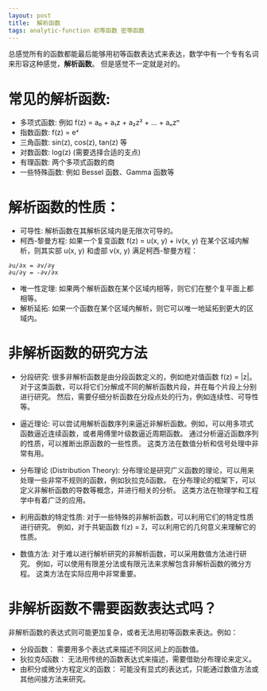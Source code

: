 ```yaml
---
layout: post
title:  解析函数
tags: analytic-function 初等函数 密等函数
---  
```

总感觉所有的函数都能最后能够用初等函数表达式来表达，数学中有一个专有名词来形容这种感觉，**解析函数**。
但是感觉不一定就是对的。
# 常见的解析函数:
- 多项式函数: 例如 f(z) = a₀ + a₁z + a₂z² + ... + aₙzⁿ
- 指数函数: f(z) = eᶻ
- 三角函数: sin(z), cos(z), tan(z) 等
- 对数函数: log(z) (需要选择合适的支点)
- 有理函数: 两个多项式函数的商
- 一些特殊函数: 例如 Bessel 函数、Gamma 函数等

# 解析函数的性质：
- 可导性: 解析函数在其解析区域内是无限次可导的。
- 柯西-黎曼方程: 如果一个复变函数 f(z) = u(x, y) + iv(x, y) 
在某个区域内解析，则其实部 u(x, y) 和虚部 v(x, y) 
满足柯西-黎曼方程：
```
∂u/∂x = ∂v/∂y
∂u/∂y = -∂v/∂x
```
- 唯一性定理: 如果两个解析函数在某个区域内相等，则它们在整个复平面上都相等。
- 解析延拓: 如果一个函数在某个区域内解析，则它可以唯一地延拓到更大的区域内。

# 非解析函数的研究方法
- 分段研究:
很多非解析函数是由分段函数定义的，例如绝对值函数 f(z) = |z|。对于这类函数，可以将它们分解成不同的解析函数片段，并在每个片段上分别进行研究。
然后，需要仔细分析函数在分段点处的行为，例如连续性、可导性等。

- 逼近理论:
可以尝试用解析函数序列来逼近非解析函数。例如，可以用多项式函数逼近连续函数，或者用傅里叶级数逼近周期函数。
通过分析逼近函数序列的性质，可以推断出原函数的一些性质。
这类方法在数值分析和信号处理中非常有用。

- 分布理论 (Distribution Theory):
分布理论是研究广义函数的理论，可以用来处理一些非常不规则的函数，例如狄拉克δ函数。
在分布理论的框架下，可以定义非解析函数的导数等概念，并进行相关的分析。
这类方法在物理学和工程学中有着广泛的应用。

- 利用函数的特定性质:
对于一些特殊的非解析函数，可以利用它们的特定性质进行研究。
例如，对于共轭函数 f(z) = z̅，可以利用它的几何意义来理解它的性质。

- 数值方法:
对于难以进行解析研究的非解析函数，可以采用数值方法进行研究。
例如，可以使用有限差分法或有限元法来求解包含非解析函数的微分方程。
这类方法在实际应用中非常重要。


# 非解析函数不需要函数表达式吗？
非解析函数的表达式则可能更加复杂，或者无法用初等函数来表达。例如：
- 分段函数： 需要用多个表达式来描述不同区间上的函数值。
- 狄拉克δ函数： 无法用传统的函数表达式来描述，需要借助分布理论来定义。
- 由积分或微分方程定义的函数： 可能没有显式的表达式，只能通过数值方法或其他间接方法来研究。